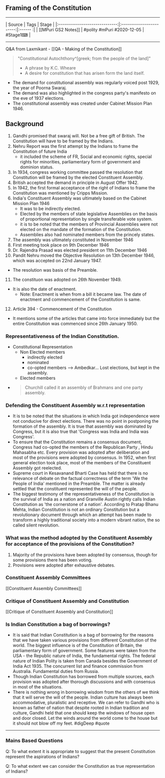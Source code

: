 ## Framing of the Constitution

---

|             Source             |           Tags           | Stage |
|:------------------------------:|:------------------------:|:------ :|
| [[MPuri GS2 Notes]] | #polity #mPuri #2020-12-05 | #Stage1⌨  |             

---
Q&A from Laxmikant - [[QA - Making of the Constitution]]

> "Constitutional Autochthony^[greek; from the people of the land]" 
> - A phrase by K.C. Wheare
> - A desire for constitution that has arisen form the land itself. 

- The demand for constitutional assembly was regularly voiced post 1929, the year of Poorna Swaraj. 
- The demand was also highlighted in the congress party's manifesto on the eve of 1937 elections.
- The constitutional assembly was created under Cabinet Mission Plan 1946.

## Background
1. Gandhi promised that swaraj will. Not be a free gift of British. The Constitution will have to be framed by the Indians. 
2. Nehru Report was the first attempt by the Indians to frame the Constitution of future India
   - it included the scheme of FR, Social and economic rights, special rights for minorities, parliamentary form of government and dominion status. 
3. In 1934, congress working committee passed the resolution that Constitution will be framed by the elected Constituent Assembly. 
4. British accepted the demand in principle in August Offer 1942.
5. In 1942, the first formal acceptance of the right of Indians to frame the Constitution was mentioned by Cripps Mission. 
6. India's Constituent Assembly was ultimately based on the Cabinet Mission Plan 1946
   - It was to be indirectly elected. 
   - Elected by the members of state legislative Assemblies on the basis of proportional representation by single transferable vote system. 
   - it is to be noted that the members of Provincial Assemblies were not elected on the mandate of the formation of the Constitution. 
   - Assemblies also had nominated members from the princely states. 
7. The assembly was ultimately constituted in November 1946
8. First meeting took place on 9th December 1946
9. Dr. Rajendra Prasad was elected president on 11th December 1946
10. Pandit Nehru moved the Objective Resolution on 13th December 1946, which was accepted on 22nd January 1947.
   - The resolution was basis of the Preamble.
11. The constituon was adopted on 26th November 1949. 
   - It is also the date of enactment. 
     - Note: Enactment is when from a bill it became law. The date of enactment and commencement of the Constitution is same.
12. Article 394 - Commencement of the Constitution 
   - It mentions some of the articles that came into force immediately but the entire Constitution was commenced since 26th January 1950.

### Representativeness of the Indian Constitution. 
- Constitutional Representation
   - Non Elected members
      - indirectly elected 
      - nominated
      - co-opted members --> Ambedkar... Lost elections, but kept in the assembly. 
   - Elected members
- > Churchill called it an assembly of Brahmans and one party assembly. 

### Defending the Constituent Assembly w.r.t representation
- It is to be noted that the situations in which India got independence were not conducive for direct elections. There was no point in postponing the formation of the assembly. It is true that assembly was dominated by Congress, but it is also true that 'Congress was India and India was Congress'. 
- To ensure that the Constitution remains a consensus document, Congress had co-opted the members of the Republican Party , Hindu Mahasabha etc. Every provision was adopted after deliberation and most of the provisions were adopted by consensus. In 1952, when first general election took place, most of the members of the Constituent Assembly got reelected. 
- Supreme court in Kesavanand Bharti Case has held that there is no relevance of debate on the factual correctness of the term 'We the People of India' mentioned in the Preamble. The matter is already settled that the constituent represented the will of the people. 
- The biggest testimony of the representativeness of the Constitution is the survival of India as a nation and Granville Austin rightly calls Indian Constitution as 'the cornerstone of a nation'. According to Pratap Bhanu Mehta, Indian Constitution is not an ordinary Constitution but a revolutionary document through which an attempt has been made to transform a highly traditional society into a modern vibrant nation, the so called silent revolution.

### What was the method adopted by the Constituent Assembly for acceptance of the provisions of the Constitution? 
1. Majority of the provisions have been adopted by consensus, though for some provisions there has been voting. 
2. Provisions were adopted after exhaustive debates. 

### Constituent Assembly Committees
[[Constituent Assembly Committees]]

### Critique of Constituent Assembly and Constitution
[[Critique of Constituent Assembly and Constitution]]

### Is Indian Constitution a bag of borrowings? 
- It is said that Indian Constitution is a bag of borrowing for the reasons that we have taken various provisions from different Constitution of the world. The biggest influence is of the Constitution of Britain, the parliamentary form of government. Some features were taken from the USA - the Republic nature of India, the fundamental rights. The federal nature of Indian Polity is taken from Canada besides the Government of India Act 1935. The concurrent list and finance commission from Australia. Fundamental duties from Russia. 
- Though Indian Constitution has borrowed from multiple sources, each provision was adopted after thorough discussions and with consensus in most of the situations. 
- There is nothing wrong in borrowing wisdom from the others of we think that it will serve the will of the people. Indian culture has always been accommodative, pluralistic and receptive. We can refer to Gandhi who is known as father of nation that despite rooted in Indian tradition and culture, Gandhi held that one should keep the windows of house open and door closed. Let the winds around the world come to the house but it should not blow off my feet. #digDeep #quote


---

### Mains Based Questions
Q: To what extent it is appropriate to suggest that the present Constitution represent the aspirations of Indians?

Q: To what extent we can consider the Constitution as true representation of Indians?














